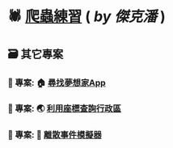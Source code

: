 # 🕷️ [爬蟲練習](https://tw-stock.streamlit.app/) ( *by 傑克潘* )

## 🗃️ 其它專案
### 📌 專案: 🏠 [尋找夢想家App](https://taipei-house-price.streamlit.app/)
### 📌 專案: 🌏 [利用座標查詢行政區](https://ssp6258-use-conda-env-geopandas-25ytkj.streamlit.app/)
### 📌 專案: 🎲 [離散事件模擬器](https://ssp6258-des-app-app-qdgbyz.streamlit.app/)
